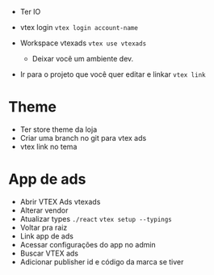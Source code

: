 - Ter IO

- vtex login `vtex login account-name`
- Workspace vtexads `vtex use vtexads`
  - Deixar você um ambiente dev.
- Ir para o projeto que você quer editar e linkar `vtex link`

# Theme

- Ter store theme da loja
- Criar uma branch no git para vtex ads
- vtex link no tema

# App de ads

- Abrir VTEX Ads vtexads
- Alterar vendor
- Atualizar types `./react` `vtex setup --typings`
- Voltar pra raiz
- Link app de ads
- Acessar configurações do app no admin
- Buscar VTEX ads
- Adicionar publisher id e código da marca se tiver
